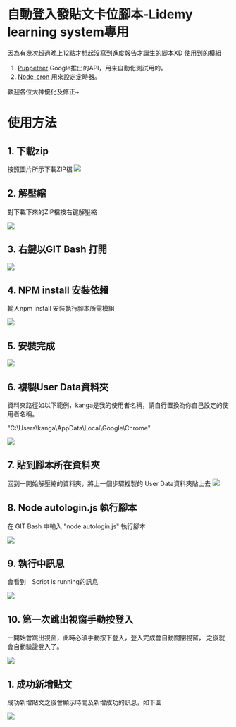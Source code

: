 # 自動登入發貼文卡位腳本-Lidemy learning system專用
因為有幾次超過晚上12點才想起沒寫到進度報告才誕生的腳本XD
使用到的模組
1. [Puppeteer](https://github.com/puppeteer/puppeteer) Google推出的API，用來自動化測試用的。
2. [Node-cron](https://www.npmjs.com/package/node-cron) 用來設定定時器。

歡迎各位大神優化及修正~
# 使用方法

## 1. 下載zip
按照圖片所示下載ZIP檔
![](https://upload.cc/i1/2020/08/07/ex4dgC.png
)
## 2. 解壓縮
對下載下來的ZIP檔按右鍵解壓縮

![](https://upload.cc/i1/2020/08/07/2cXWMi.png
)
## 3. 右鍵以GIT Bash 打開
![](https://upload.cc/i1/2020/08/07/sV7aM1.png
)
## 4. NPM install 安裝依賴
輸入npm install 安裝執行腳本所需模組 

![](https://upload.cc/i1/2020/08/07/rjL7z5.png
)
## 5. 安裝完成
![](https://upload.cc/i1/2020/08/07/wh5KmY.png
)
## 6. 複製User Data資料夾
資料夾路徑如以下範例，kanga是我的使用者名稱，請自行置換為你自己設定的使用者名稱。

"C:\Users\kanga\AppData\Local\Google\Chrome"

![](https://upload.cc/i1/2020/08/07/xfsyuI.png
)
## 7. 貼到腳本所在資料夾
回到一開始解壓縮的資料夾，將上一個步驟複製的 User Data資料夾貼上去
![](https://upload.cc/i1/2020/08/07/wM3C21.png
)
## 8. Node autologin.js 執行腳本
在 GIT Bash 中輸入 "node autologin.js" 執行腳本

![](https://upload.cc/i1/2020/08/07/KZz7Ct.png
)
## 9. 執行中訊息
會看到　Script is running的訊息

![](https://upload.cc/i1/2020/08/07/dnIS3O.png
)
## 10. 第一次跳出視窗手動按登入
一開始會跳出視窗，此時必須手動按下登入，登入完成會自動關閉視窗，
之後就會自動驗證登入了。

![](https://upload.cc/i1/2020/08/07/WXSOZf.png
)
## 1. 成功新增貼文
成功新增貼文之後會顯示時間及新增成功的訊息，如下圖

![](https://upload.cc/i1/2020/08/07/PrUAnX.png
)

